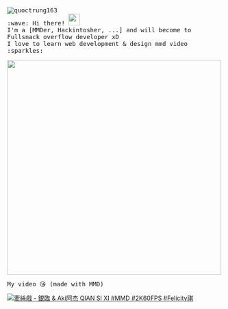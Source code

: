 <p>
  <samp>
    <img src="https://komarev.com/ghpvc/?username=quoctrung163&label=Profile%20views&color=0e75b6&style=flat" alt="quoctrung163" />
    <br/> :wave: Hi there! <img src="https://user-images.githubusercontent.com/5679180/79618120-0daffb80-80be-11ea-819e-d2b0fa904d07.gif" width="27px"> 
    <br> I'm a [MMDer, Hackintosher, ...] and will become to Fullsnack overflow developer xD
    <br>I love to learn web development & design mmd video :sparkles: <br/>
  </samp>
</p>
<img width="500" src="https://github.com/quoctrung163/quoctrung163/blob/master/github-metrics.svg">
<p><samp>My video 😘 (made with MMD)</samp></p>


[![牽絲戲 - 銀臨 & Aki阿杰 QIAN SI XI #MMD #2K60FPS #Felicity祺
](https://yt-embed.herokuapp.com/embed?v=Xv7O4jlW7rA)](https://youtu.be/Xv7O4jlW7rA "牽絲戲 - 銀臨 & Aki阿杰 QIAN SI XI")
